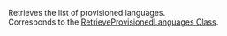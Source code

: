 Retrieves the list of provisioned languages.  
Corresponds to the [RetrieveProvisionedLanguages Class](https://msdn.microsoft.com/library/microsoft.crm.sdk.messages.retrieveprovisionedlanguagesrequest.aspx).
